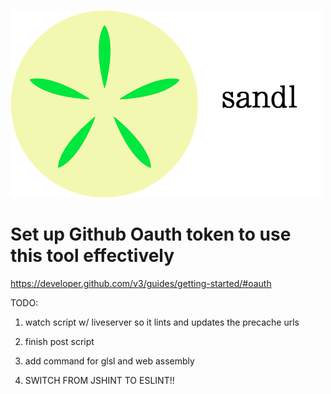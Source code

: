 ![sandl logo](logo/sandl-logo-cropped.png)

# Set up Github Oauth token to use this tool effectively
https://developer.github.com/v3/guides/getting-started/#oauth

TODO:

1. watch script w/ liveserver so it lints and updates the
   precache urls
6. finish post script
7. add command for glsl and web assembly

1. SWITCH FROM JSHINT TO ESLINT!!

